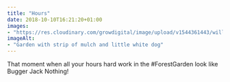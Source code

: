 ```yaml
---
title: "Hours"
date: 2018-10-10T16:21:20+01:00
images: 
- "https://res.cloudinary.com/growdigital/image/upload/v1544361443/willow-walk-45225614731.jpg"
imageAlt: 
- "Garden with strip of mulch and little white dog"
---
```


That moment when all your hours hard work in the #ForestGarden look like Bugger Jack Nothing!
